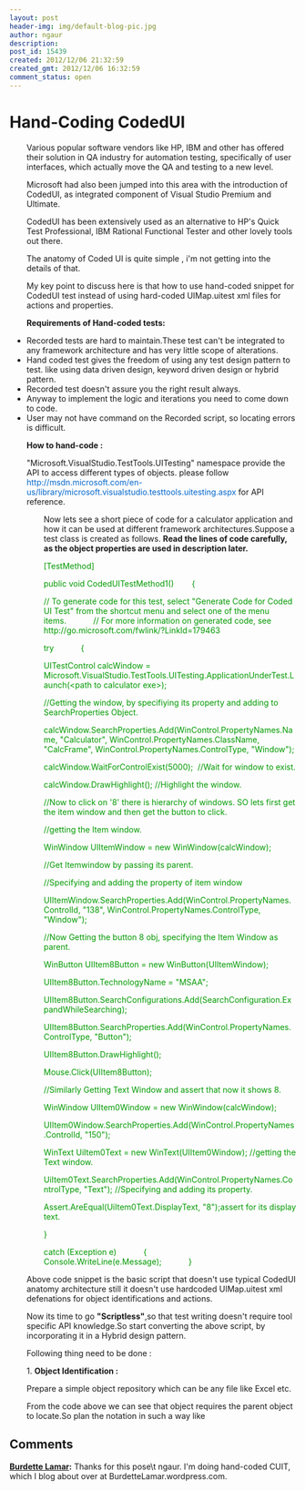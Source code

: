 ```yaml
---
layout: post
header-img: img/default-blog-pic.jpg
author: ngaur
description: 
post_id: 15439
created: 2012/12/06 21:32:59
created_gmt: 2012/12/06 16:32:59
comment_status: open
---
```


# Hand-Coding CodedUI

<p style="padding-left: 30px;">Various popular software vendors like HP, IBM and other has offered their solution in QA industry for automation testing, specifically of user interfaces, which actually move the QA and testing to a new level.</p>

<p style="padding-left: 30px;">Microsoft had also been jumped into this area with the introduction of CodedUI, as integrated component of Visual Studio Premium and Ultimate.</p>

<p style="padding-left: 30px;">CodedUI has been extensively used as an alternative to HP's Quick Test Professional, IBM Rational Functional Tester and other lovely tools out there.</p>

<p style="padding-left: 30px;">The anatomy of Coded UI is quite simple , i'm not getting into the details of that.</p>

<p style="padding-left: 30px;"><span style="background-color: #ffffff;">My key point to discuss here is that how to use hand-coded snippet for CodedUI test instead of using hard-coded UIMap.uitest xml files for actions and properties.</span></p>

<p style="padding-left: 30px;"><strong>Requirements of Hand-coded tests:</strong></p>

<!--more-->

<ul style="padding-left: 30px;">
    <li>Recorded tests are hard to maintain.These test can't be integrated to any framework architecture and has very little scope of alterations.</li>
    <li>Hand coded test gives the freedom of using any test design pattern to test. like using data driven design, keyword driven design or hybrid pattern.</li>
    <li>Recorded test doesn't assure you the right result always.</li>
    <li>Anyway to implement the logic and iterations you need to come down to code.</li>
    <li>User may not have command on the Recorded script, so locating errors is difficult.</li>
</ul>

<p style="padding-left: 30px;"><strong>How to hand-code : </strong></p>

<p style="padding-left: 30px;">"Microsoft.VisualStudio.TestTools.UITesting" namespace provide the API to access different types of objects. please follow <span style="color: #0066cc;">http://msdn.microsoft.com/en-us/library/microsoft.visualstudio.testtools.uitesting.aspx </span> for API reference.</p>

<p style="padding-left: 60px;">Now lets see a short piece of code for a calculator application and how it can be used at different framework architectures.Suppose a test class is created as follows. <strong>Read the lines of code carefully, as the object properties are used in description later.</strong></p>

<p style="padding-left: 60px;"><span style="color: #009900;">[TestMethod]</span></p>

<p style="padding-left: 60px;"><span style="color: #009900;">public void CodedUITestMethod1()        {</span></p>

<p style="padding-left: 60px;"><span style="color: #009900;">// To generate code for this test, select "Generate Code for Coded UI Test" from the shortcut menu and select one of the menu items.            // For more information on generated code, see http://go.microsoft.com/fwlink/?LinkId=179463</span></p>

<p style="padding-left: 60px;"><span style="color: #009900;">try            {</span></p>

<p style="text-align: left; padding-left: 60px;"><span style="color: #009900;">UITestControl calcWindow = Microsoft.VisualStudio.TestTools.UITesting.ApplicationUnderTest.Launch(&lt;path to calculator exe&gt;);</span></p>

<p style="text-align: left; padding-left: 60px;"><span style="color: #009900;">//Getting the window, by specifiying its property and adding to SearchProperties Object.</span></p>

<p style="text-align: left; padding-left: 60px;"><span style="color: #009900;">calcWindow.SearchProperties.Add(WinControl.PropertyNames.Name, "Calculator", WinControl.PropertyNames.ClassName, "CalcFrame", WinControl.PropertyNames.ControlType, "Window");</span></p>

<p style="text-align: left; padding-left: 60px;"><span style="color: #009900;">calcWindow.WaitForControlExist(5000);  //Wait for window to exist.</span></p>

<p style="text-align: left; padding-left: 60px;"><span style="color: #009900;">calcWindow.DrawHighlight(); //Highlight the window.</span></p>

<p style="text-align: left; padding-left: 60px;"><span style="color: #009900;">//Now to click on '8' there is hierarchy of windows. SO lets first get the item window and then get the button to click.</span></p>

<p style="text-align: left; padding-left: 60px;"><span style="color: #009900;">//getting the Item window.</span></p>

<p style="text-align: left; padding-left: 60px;"><span style="color: #009900;">WinWindow UIItemWindow = new WinWindow(calcWindow);</span></p>

<p style="text-align: left; padding-left: 60px;"><span style="color: #009900;">//Get Itemwindow by passing its parent.</span></p>

<p style="text-align: left; padding-left: 60px;"><span style="color: #009900;">//Specifying and adding the property of item window</span></p>

<p style="text-align: left; padding-left: 60px;"><span style="color: #009900;">UIItemWindow.SearchProperties.Add(WinControl.PropertyNames.ControlId, "138", WinControl.PropertyNames.ControlType, "Window");</span></p>

<p style="text-align: left; padding-left: 60px;"><span style="color: #009900;">//Now Getting the button 8 obj, specifying the Item Window as parent.</span></p>

<p style="text-align: left; padding-left: 60px;"><span style="color: #009900;">WinButton UIItem8Button = new WinButton(UIItemWindow);</span></p>

<p style="text-align: left; padding-left: 60px;"><span style="color: #009900;">UIItem8Button.TechnologyName = "MSAA";</span></p>

<p style="text-align: left; padding-left: 60px;"><span style="color: #009900;">UIItem8Button.SearchConfigurations.Add(SearchConfiguration.ExpandWhileSearching);</span></p>

<p style="text-align: left; padding-left: 60px;"><span style="color: #009900;">UIItem8Button.SearchProperties.Add(WinControl.PropertyNames.ControlType, "Button");</span></p>

<p style="text-align: left; padding-left: 60px;"><span style="color: #009900;">UIItem8Button.DrawHighlight();</span></p>

<p style="text-align: left; padding-left: 60px;"><span style="color: #009900;">Mouse.Click(UIItem8Button);</span></p>

<p style="text-align: left; padding-left: 60px;"><span style="color: #009900;">//Similarly Getting Text Window and assert that now it shows 8.</span></p>

<p style="text-align: left; padding-left: 60px;"><span style="color: #009900;">WinWindow UIItem0Window = new WinWindow(calcWindow);</span></p>

<p style="text-align: left; padding-left: 60px;"><span style="color: #009900;">UIItem0Window.SearchProperties.Add(WinControl.PropertyNames.ControlId, "150");</span></p>

<p style="text-align: left; padding-left: 60px;"><span style="color: #009900;">WinText UiItem0Text = new WinText(UIItem0Window); //getting the Text window.</span></p>

<p style="text-align: left; padding-left: 60px;"><span style="color: #009900;">UiItem0Text.SearchProperties.Add(WinControl.PropertyNames.ControlType, "Text"); //Specifying and adding its property.</span></p>

<p style="text-align: left; padding-left: 60px;"><span style="color: #009900;">Assert.AreEqual(UiItem0Text.DisplayText, "8");assert for its display text.</span></p>

<p style="text-align: left; padding-left: 60px;"><span style="color: #009900;">}</span></p>

<p style="padding-left: 60px;"><span style="color: #009900;">catch (Exception e)            {                Console.WriteLine(e.Message);            }</span></p>

<p style="padding-left: 30px;">Above code snippet is the basic script that doesn't use typical CodedUI anatomy architecture still it doesn't use hardcoded UIMap.uitest xml defenations for object identifications and actions.</p>

<p style="padding-left: 30px;">Now its time to go <strong>"Scriptless"</strong>,so that test writing doesn't require tool specific API knowledge.So start converting the above script, by incorporating it in a Hybrid design pattern.</p>

<p style="padding-left: 30px;">Following thing need to be done :</p>

<p style="padding-left: 30px;">1. <strong>Object Identification :</strong></p>

<p style="padding-left: 30px;">Prepare a simple object repository which can be any file like Excel etc.</p>

<p style="padding-left: 30px;">From the code above we can see that object requires the parent object to locate.So plan the notation in such a way like</p>

## Comments

**[Burdette Lamar](#9481 "2014-04-06 22:05:17"):** Thanks for this pose\t ngaur. I'm doing hand-coded CUIT, which I blog about over at BurdetteLamar.wordpress.com.

